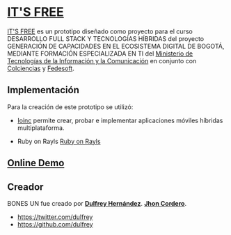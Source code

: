 # [IT'S FREE](https://dulfrey.github.io/grupo10PiensaDigital/)

[IT'S FREE](https://dulfrey.github.io/grupo10PiensaDigital/) es un prototipo diseñado como proyecto para el curso DESARROLLO FULL STACK Y TECNOLOGÍAS HÍBRIDAS del proyecto GENERACIÓN DE CAPACIDADES EN EL ECOSISTEMA DIGITAL DE BOGOTÁ, MEDIANTE FORMACIÓN ESPECIALIZADA EN TI del [Ministerio de Tecnologías de la Información y la Comunicación](https://www.mintic.gov.co/portal/604/w3-article-63361.html) en conjunto con [Colciencias](www.colciencias.gov.co ) y [Fedesoft](www.fedesoft.org).

## Implementación

Para la creación de este prototipo se utilizó:

* [Ioinc](https://ionicframework.com/) permite crear, probar e implementar aplicaciones móviles híbridas multiplataforma.

* Ruby on Rayls [Ruby on Rayls](https://rubyonrails.org/)
 

## [Online Demo](https://dulfrey.github.io/grupo10PiensaDigital/)

## Creador

BONES UN fue creado por 
**[Dulfrey Hernández](https://github.com/dulfrey)**.
**[Jhon Cordero](https://github.com/jhonjc16)**.


* https://twitter.com/dulfrey
* https://github.com/dulfrey

